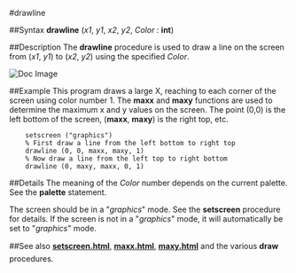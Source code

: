 
#drawline

##Syntax
**drawline** (_x1_, _y1_, _x2_, _y2_, _Color_ : **int**)


##Description
The **drawline** procedure is used to draw a line on the screen from (_x1_, _y1_) to (_x2_, _y2_) using the specified _Color_.



![Doc Image](drawline01.gif)


##Example
This program draws a large X, reaching to each corner of the screen using color number 1. The **maxx** and **maxy** functions are used to determine the maximum x and y values on the screen. The point (0,0) is the left bottom of the screen, (**maxx**, **maxy**) is the right top, etc.

        setscreen ("graphics")
        % First draw a line from the left bottom to right top
        drawline (0, 0, maxx, maxy, 1) 
        % Now draw a line from the left top to right bottom
        drawline (0, maxy, maxx, 0, 1)
##Details
The meaning of the _Color_ number depends on the current palette. See the **palette** statement.

The screen should be in a "_graphics_" mode. See the **setscreen** procedure for details. If the screen is not in a "_graphics_" mode, it will automatically be set to "_graphics_" mode.


##See also
**[setscreen.html](setscreen)**, **[maxx.html](maxx)**, **[maxy.html](maxy)** and the various **draw&#133;** procedures.

